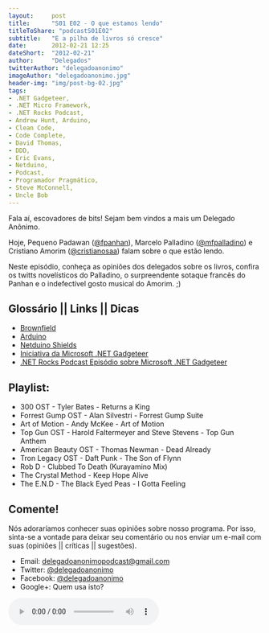 ```yaml
---
layout:     post
title:      "S01 E02 - O que estamos lendo"
titleToShare: "podcastS01E02"
subtitle:   "E a pilha de livros só cresce"
date:       2012-02-21 12:25
dateShort:  "2012-02-21"
author:     "Delegados"
twitterAuthor: "delegadoanonimo"
imageAuthor: "delegadoanonimo.jpg"
header-img: "img/post-bg-02.jpg"
tags:
- .NET Gadgeteer, 
- .NET Micro Framework, 
- .NET Rocks Podcast, 
- Andrew Hunt, Arduino, 
- Clean Code, 
- Code Complete, 
- David Thomas, 
- DDD, 
- Eric Evans, 
- Netduino, 
- Podcast, 
- Programador Pragmático, 
- Steve McConnell, 
- Uncle Bob
---
```



<p>
    Fala a&iacute;, escovadores de bits! Sejam bem vindos a mais um Delegado An&ocirc;nimo.
</p>
<p>
    Hoje, Pequeno Padawan (<a href="http://www.twitter.com/fpanhan">@fpanhan</a>), Marcelo Palladino (<a href="http://www.twitter.com/mfpalladino">@mfpalladino</a>) e Cristiano Amorim (<a href="http://www.twitter.com/cristianosaa">@cristianosaa</a>)
    falam sobre o que estão lendo.
</p>
<p>
    Neste epis&oacute;dio, conhe&ccedil;a as opini&otilde;es dos delegados sobre os livros, confira os twitts novel&iacute;sticos do Palladino, o surpreendente sotaque franc&ecirc;s do Panhan e o indefect&iacute;vel gosto musical do Amorim. ;)
</p>

<h2 class="section-heading">Gloss&aacute;rio || Links || Dicas</h2>

<ul>
    <li><a href="http://en.wikipedia.org/wiki/Brownfield_%28software_development%29" target="_blank">Brownfield</a></li>
    <li><a href="http://pt.wikipedia.org/wiki/Arduino" target="_blank">Arduino</a></li>
    <li><a href="http://forums.netduino.com/index.php?/topic/275-compatible-shields-and-accessories/" target="_blank">Netduino Shields</a></li>
    <li><a href="http://www.netmf.com/gadgeteer/" target="_blank">Iniciativa da Microsoft .NET Gadgeteer</a></li>
    <li><a href="http://www.dotnetrocks.com/default.aspx?showNum=694" target="_blank">.NET Rocks Podcast Episódio sobre Microsoft .NET Gadgeteer</a></li>
</ul>

<h2 class="section-heading">Playlist:</h2>

<ul>
    <li>300 OST - Tyler Bates - Returns a King</li>
    <li>Forrest Gump OST - Alan Silvestri - Forrest Gump Suite</li>
    <li>Art of Motion - Andy McKee - Art of Motion</li>
    <li>Top Gun OST - Harold Faltermeyer and Steve Stevens - Top Gun Anthem</li>
    <li>American Beauty OST - Thomas Newman - Dead Already</li>
    <li>Tron Legacy OST - Daft Punk - The Son of Flynn</li>
    <li>Rob D - Clubbed To Death (Kurayamino Mix)</li>
    <li>The Crystal Method - Keep Hope Alive</li>
    <li>The E.N.D - The Black Eyed Peas - I Gotta Feeling</li>
</ul>

<h2 class="section-heading">Comente!</h2>

<p>
    N&oacute;s adorar&iacute;amos conhecer suas opini&otilde;es sobre nosso programa. Por isso, sinta-se a vontade para deixar seu coment&aacute;rio ou nos enviar um e-mail com suas (opini&otilde;es || cr&iacute;ticas || sugest&otilde;es).
</p>

<ul>
    <li>Email: <a href="mailto:delegadoanonimopodcast@gmail.com">delegadoanonimopodcast@gmail.com</a></li>
    <li>Twitter: <a href="http://www.twitter.com/delegadoanonimo">@delegadoanonimo</a></li>
    <li>Facebook: <a href="http://www.facebook.com/delegadoanonimo">@delegadoanonimo</a></li>
    <li>Google+: Quem usa isto?</li>
</ul>

<p>
    <audio controls>
        <source src="http://media.blubrry.com/delegadoanonimo/www.archive.org/download/DelegadoAnnimoS01E02-OQueEstamosLendo/02DelegadoAnonimoS01E02-OqueEstamosLendo.mp3" type="audio/mpeg">
        Aparentemente seu browser n&atilde;o suporta &aacute;udio.
    </audio>
</p>

